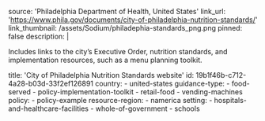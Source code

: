 source: 'Philadelphia Department of Health, United States'
link_url: 'https://www.phila.gov/documents/city-of-philadelphia-nutrition-standards/'
link_thumbnail: /assets/Sodium/philadephia-standards_png.png
pinned: false
description: |
  <p>Includes links to the city’s Executive Order, nutrition standards, and implementation resources, such as a menu planning toolkit.
  </p>
title: 'City of Philadelphia Nutrition Standards website'
id: 19b1f46b-c712-4a28-b03d-33f2ef126891
country:
  - united-states
guidance-type:
  - food-served
  - policy-implementation-toolkit
  - retail-food
  - vending-machines
policy:
  - policy-example
resource-region:
  - namerica
setting:
  - hospitals-and-healthcare-facilities
  - whole-of-government
  - schools

